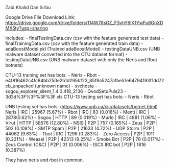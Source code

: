 Zaid Khalid
Dan Sirbu

Google Drive File Download Link:
https://drive.google.com/drive/folders/114W78sGZ_F3vhY6IK1YwFu8GnXDMX5ty?usp=sharing

Includes:
    - finalTestingData.csv        (csv with the feature generated test data)
    - finalTrainingData.csv       (csv with the feature generated train data)
    - adaBoostModel.pkl           (Trained adaBoostModel)
    - testingDataUNB.csv          (UNB malware dataset converted into the CTU dataset format)
    - testingDataUNB.csv          (UNB malware dataset with only the Neris and Rbot botnets)

CTU-13 training set has bots:
    - Neris
    - Rbot
    - e4f816462c4fc84bb250e2b1d295bf23_85f9a5247afbe51e64794193f1dd72eb_unpacked (unknown name)
    - svchosta
    - sogou_explorer_silent_1.4.0.418_2136
    - QvodSetuPuls23
    - 3d3d%3F%3F%3F%3F.xls
CTU-13 testing set has bots:
    - Neris
    - Rbot

UNB testing set has bots: (https://www.unb.ca/cic/datasets/botnet.html)
    - Neris | IRC | 25967 (5.67%)
    - Rbot | IRC | 83 (0.018%)
    - Menti | IRC | 2878(0.62%)
    - Sogou | HTTP | 89 (0.019%)
    - Murlo | IRC | 4881 (1.06%)
    - Virut | HTTP | 58576 (12.80%)
    - NSIS | P2P | 757 (0.165%)
    - Zeus | P2P | 502 (0.109%)
    - SMTP Spam | P2P | 21633 (4.72%)
    - UDP Storm | P2P | 44062 (9.63%)
    - Tbot | IRC | 1296 (0.283%)
    - Zero Access | P2P | 1011 (0.221%)
    - Weasel | P2P | 42313 (9.25%)
    - Smoke Bot | P2P | 78 (0.017%)
    - Zeus Control (C&C) | P2P | 31 (0.006%)
    - ISCX IRC bot | P2P | 1816 (0.387%)

They have neris and rbot in common.